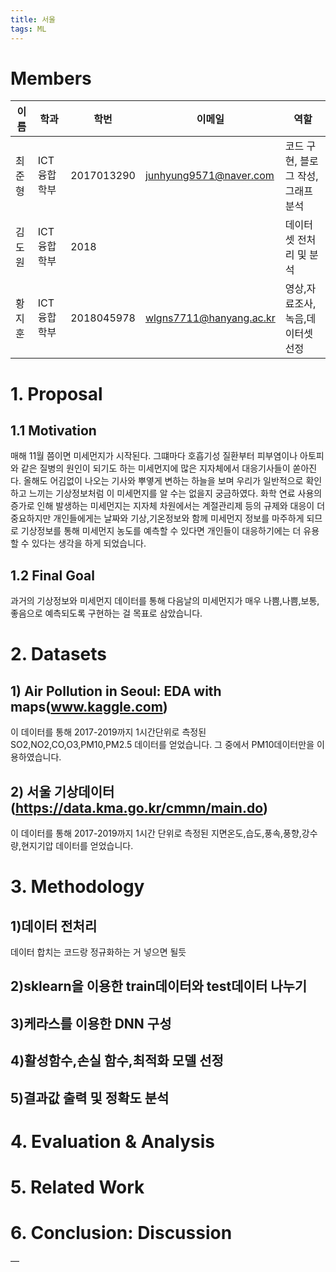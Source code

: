 ```yaml
---
title: 서울
tags: ML
---
```


# Members

| 이름   | 학과        | 학번       | 이메일                 | 역할                                |
| ------ | ----------- | ---------- | ---------------------- | ----------------------------------- |
| 최준형 | ICT융합학부 | 2017013290 | junhyung9571@naver.com  | 코드 구현, 블로그 작성, 그래프 분석 |
| 김도원 | ICT융합학부 | 2018       |                         | 데이터셋 전처리 및 분석             |
| 황지훈 | ICT융합학부 | 2018045978 | wlgns7711@hanyang.ac.kr | 영상,자료조사,녹음,데이터셋 선정    |

# 1. Proposal

## 1.1 Motivation

매해 11월 쯤이면 미세먼지가 시작된다. 그떄마다 호흡기성 질환부터 피부염이나 아토피와 같은 질병의 원인이 되기도 하는 미세먼지에 많은 지자체에서 대응기사들이 쏟아진다. 올해도 어김없이 나오는 기사와 뿌옇게 변하는 하늘을 보며 우리가 일반적으로 확인하고 느끼는 기상정보처럼 이 미세먼지를 알 수는 없을지 궁금하였다. 화학 연료 사용의 증가로 인해 발생하는 미세먼지는 지자체 차원에서는 계절관리제 등의 규제와 대응이 더 중요하지만 개인들에게는 날짜와 기상,기온정보와 함께 미세먼지 정보를 마주하게 되므로 기상정보를 통해 미세먼지 농도를 예측할 수 있다면 개인들이 대응하기에는 더 유용할 수 있다는 생각을 하게 되었습니다.

## 1.2 Final Goal 

과거의 기상정보와 미세먼지 데이터를 통해 다음날의 미세먼지가 매우 나쁨,나쁨,보통,좋음으로 예측되도록 구현하는 걸 목표로 삼았습니다.

# 2. Datasets 

## 1) Air Pollution in Seoul: EDA with maps(www.kaggle.com)

이 데이터를 통해 2017-2019까지 1시간단위로 측정된 SO2,NO2,CO,O3,PM10,PM2.5 데이터를 얻었습니다. 그 중에서 PM10데이터만을 이용하였습니다.

## 2) 서울 기상데이터(https://data.kma.go.kr/cmmn/main.do) 

이 데이터를 통해 2017-2019까지 1시간 단위로 측정된 지면온도,습도,풍속,풍향,강수량,현지기압 데이터를 얻었습니다.

# 3. Methodology

## 1)데이터 전처리

데이터 합치는 코드랑 정규화하는 거 넣으면 될듯

## 2)sklearn을 이용한 train데이터와 test데이터 나누기

## 3)케라스를 이용한 DNN 구성

## 4)활성함수,손실 함수,최적화 모델 선정

## 5)결과값 출력 및 정확도 분석

# 4. Evaluation & Analysis

# 5. Related Work

# 6. Conclusion: Discussion 

—